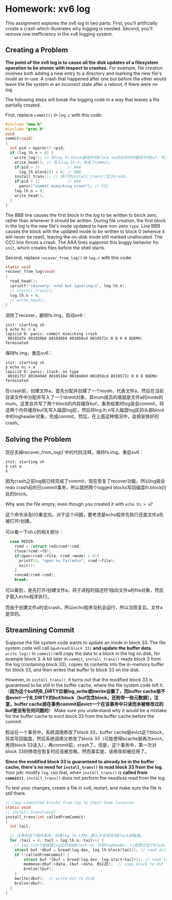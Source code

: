 # Homework: xv6 log

This assignment explores the xv6 log in two parts. First, you'll artificially create a crash which illustrates why logging is needed. Second, you'll remove one inefficiency in the xv6 logging system.

## Creating a Problem

**The point of the xv6 log is to cause all the disk updates of a filesystem operation to be atomic with respect to crashes.** For example, file creation involves both adding a new entry to a directory and marking the new file's inode as in-use. A crash that happened after one but before the other would leave the file system in an incorrect state after a reboot, if there were no log.

The following steps will break the logging code in a way that leaves a file partially created.

First, replace `commit()` in `log.c` with this code:

```c
#include "mmu.h"
#include "proc.h"
void
commit(void)
{
  int pid = myproc()->pid;
  if (log.lh.n > 0) {
    write_log(); // 将log.lh.block数组中的block no对应的内存缓存中的buf，写入磁盘的log区域。
    write_head(); // 写入log.lh.n，完成了commit。
    if(pid > 1)            // AAA
      log.lh.block[0] = 0; // BBB 
    install_trans(); // 执行完install_trans()后才crash。
    if(pid > 1)            // AAA
      panic("commit mimicking crash"); // CCC
    log.lh.n = 0; 
    write_head();
  }
}
```

The BBB line causes the first block in the log to be written to block zero, rather than wherever it should be written. During file creation, the first block in the log is the new file's inode updated to have non-zero `type`. Line BBB causes the block with the updated inode to be written to block 0 (whence it will never be read), leaving the on-disk inode still marked unallocated. The CCC line forces a crash. The AAA lines suppress this buggy behavior for `init`, which creates files before the shell starts.

Second, replace `recover_from_log()` in `log.c` with this code:

```c
static void
recover_from_log(void)
{
  read_head();      
  cprintf("recovery: n=%d but ignoring\n", log.lh.n);
  // install_trans();
  log.lh.n = 0;
  // write_head();
}
```

消除了recover，删除fs.img，启动xv6：

```
init: starting sh
$ echo hi > a
lapicid 0: panic: commit mimicking crash
 80102d7e 801050b6 801048b9 801058cd 8010572c 0 0 0 0 0QEMU: Terminated
```

保持fs.img，重启xv6：

```
init: starting sh
$ echo hi > a
lapicid 0: panic: ilock: no type
 80101757 8010494d 80105104 801048b9 801058cd 8010572c 0 0 0 0QEMU: Terminated
```

在crash前，创建文件a，首先分配并创建了一个inode，代表文件a，然后在当前目录文件中分配并写入了一个dirent对象，其inum成员的值就是文件a的inode的inum。这里总共写了两个block的内存缓存buf，事务结束时log层会commit，将这两个内存缓存buf先写入磁盘log区，然后将log.lh.n写入磁盘log区的头部block中的logheader对象，完成commit，然后，在上面这种情况中，会按安排好的crash。

## Solving the Problem

现在去掉recover_from_log()`中的代码注释，保持fs.img，重启xv6：

```
init: starting sh
$ cat a
$ 
```

因为crash之前log层已经完成了commit，现在恢复了recover功能，所以log层会redo crash前的已commit事务，所以就把两个logged blocks写回磁盘lh.block[i]处的block。

Why was the file empty, even though you created it with `echo hi > a`?

这个命令涉及I/O重定向，对于这个问题，要考虑是echo程序先执行还是文件a先被打开/创建。

可以看一下sh.c的相关部分：

```c
  case REDIR:
    rcmd = (struct redircmd*)cmd;
    close(rcmd->fd);
    if(open(rcmd->file, rcmd->mode) < 0){
      printf(2, "open %s failed\n", rcmd->file);
      exit();
    }
    runcmd(rcmd->cmd);
    break;
```

可以看到，是先打开/创建文件a，将子进程的描述符1指向文件a的file对象，然后才载入echo程序执行。

而由于创建文件a时会crash，所以echo程序没机会运行，所以当恢复后，文件a是空的。

## Streamlining Commit

Suppose the file system code wants to update an inode in block 33. The file system code will call `bp=bread(block 33)` **and update the buffer data**. `write_log()` in `commit()`will copy the data to a block in the log on disk, for example block 3. A bit later in `commit`, `install_trans()` reads block 3 from the log (containing block 33), copies its contents into the in-memory buffer for block 33, and then writes that buffer to block 33 on the disk.

However, in `install_trans()`, it turns out that the modified block 33 is guaranteed to be still in the buffer cache, where the file system code left it.（**因为这个buf的B_DIRTY位被log_write或bwrite设置了，而buffer cache层不会evict一个B_DIRTY的buf/block（buf包含block，还附带一些元数据），注意，buffer cache层在事务commit前evict一个在该事务中只读而未被修改过的buf是没有任何问题的**） Make sure you understand why it would be a mistake for the buffer cache to evict block 33 from the buffer cache before the commit.

假设在一个事务中，系统调用修改了block 33，buffer cache层evict这个block，将其写回磁盘，然后系统调用又修改了block 33（可能使得bcache层再次evict，再将block 33读入），再commit前，crash了。但是，这个事务中，第一次对block 33的修改在恢复时应该被忽略，然而事实是，该修改却被应用了。

**Since the modified block 33 is guaranteed to already be in the buffer cache, there's no need for `install_trans()` to read block 33 from the log.** Your job: modify `log.c`so that, when `install_trans()` is **called from `commit()`**, `install_trans()` does not perform the needless read from the log.

To test your changes, create a file in xv6, restart, and make sure the file is still there.

```c
// Copy committed blocks from log to their home location
static void
// install_trans(void)
install_trans(int calledFromCommit)
{
  int tail;

  // 注意到这个循环条件，如果log.lh.n为0，那么不会写任何block到磁盘。
  for (tail = 0; tail < log.lh.n; tail++) {
    // log.start是磁盘log区的起始block no，存放logheader，+1是跳过这个block。
    struct buf *dbuf = bread(log.dev, log.lh.block[tail]); // read dst
    if (!calledFromCommit) {
        struct buf *lbuf = bread(log.dev, log.start+tail+1); // read log block
        memmove(dbuf->data, lbuf->data, BSIZE);  // copy block to dst
        brelse(lbuf);
    }
    bwrite(dbuf);  // write dst to disk
    brelse(dbuf);
  }
}
```

